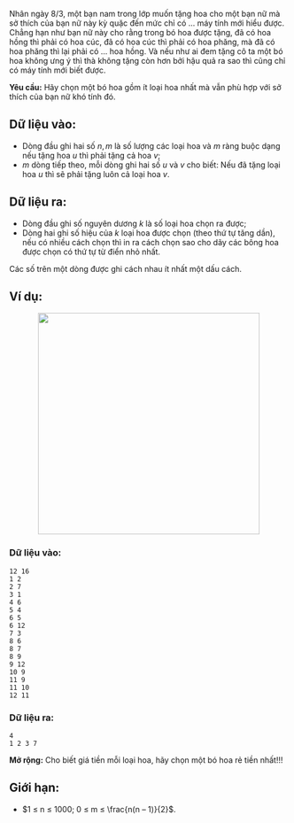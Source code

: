 Nhân ngày $8/3$, một bạn nam trong lớp muốn tặng hoa cho một bạn nữ mà sở thích của bạn nữ này kỳ quặc đến mức chỉ có ... máy tính mới hiểu được. Chẳng hạn như bạn nữ này cho rằng trong bó hoa được tặng, đã có hoa hồng thì phải có hoa cúc, đã có hoa cúc thì phải có hoa phăng, mà đã có hoa phăng thì lại phải có ... hoa hồng. Và nếu như ai đem tặng cô ta một bó hoa không ưng ý thì thà không tặng còn hơn bởi hậu quả ra sao thì cũng chỉ có máy tính mới biết được.

**Yêu cầu:** Hãy chọn một bó hoa gồm ít loại hoa nhất mà vẫn phù hợp với sở thích của bạn nữ khó tính đó.

## Dữ liệu vào:
- Dòng đầu ghi hai số $n, m$ là số lượng các loại hoa và $m$ ràng buộc dạng nếu tặng hoa $u$ thì phải tặng cả hoa $v$;
- $m$ dòng tiếp theo, mỗi dòng ghi hai số $u$ và $v$ cho biết: Nếu đã tặng loại hoa $u$ thì sẽ phải tặng luôn cả loại hoa $v$.

## Dữ liệu ra:
- Dòng đầu ghi số nguyên dương $k$ là số loại hoa chọn ra được;
- Dòng hai ghi số hiệu của $k$ loại hoa được chọn (theo thứ tự tăng dần), nếu có nhiều cách chọn thì in ra cách chọn sao cho dãy các bông hoa được chọn có thứ tự từ điển nhỏ nhất.

Các số trên một dòng được ghi cách nhau ít nhất một dấu cách.

## Ví dụ:
<center><img src="/images/problems/536/AFLOWERS.png" width="400px" /></center>

### Dữ liệu vào:
```
12 16
1 2
2 7
3 1
4 6
5 4
6 5
6 12
7 3
8 6
8 7
8 9
9 12
10 9
11 9
11 10
12 11
```

### Dữ liệu ra:
```
4
1 2 3 7
```

**Mở rộng:** Cho biết giá tiền mỗi loại hoa, hãy chọn một bó hoa rẻ tiền nhất!!!

## Giới hạn:
- $1 ≤ n ≤ 1000; 0 ≤ m ≤ \frac{n(n – 1)}{2}$.